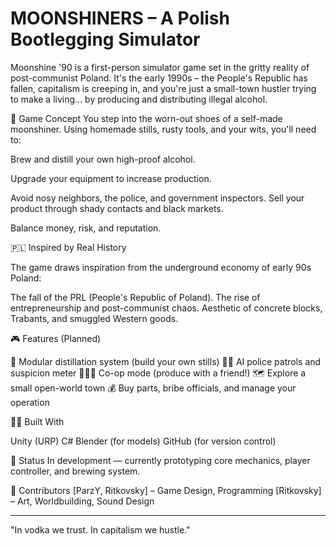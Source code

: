 # MOONSHINERS – A Polish Bootlegging Simulator
Moonshine '90 is a first-person simulator game set in the gritty reality of post-communist Poland. It's the early 1990s – the People's Republic has fallen, capitalism is creeping in, and you're just a small-town hustler trying to make a living... by producing and distributing illegal alcohol.

🥃 Game Concept
You step into the worn-out shoes of a self-made moonshiner. Using homemade stills, rusty tools, and your wits, you'll need to:

Brew and distill your own high-proof alcohol.

Upgrade your equipment to increase production.

Avoid nosy neighbors, the police, and government inspectors.
Sell your product through shady contacts and black markets.

Balance money, risk, and reputation.

🇵🇱 Inspired by Real History

  The game draws inspiration from the underground economy of early 90s Poland:

  The fall of the PRL (People's Republic of Poland).
  The rise of entrepreneurship and post-communist chaos.
  Aesthetic of concrete blocks, Trabants, and smuggled Western goods.

🎮 Features (Planned)

🔧 Modular distillation system (build your own stills)
🕵️‍♂️ AI police patrols and suspicion meter
🧑‍🤝‍🧑 Co-op mode (produce with a friend!)
🗺️ Explore a small open-world town
💰 Buy parts, bribe officials, and manage your operation

👨‍🔬 Built With

Unity (URP)
C#
Blender (for models)
GitHub (for version control)

🚧 Status
In development — currently prototyping core mechanics, player controller, and brewing system.

🤝 Contributors
[ParzY, Ritkovsky] – Game Design, Programming
[Ritkovsky] – Art, Worldbuilding, Sound Design

---------------------------------------------

"In vodka we trust. In capitalism we hustle."

